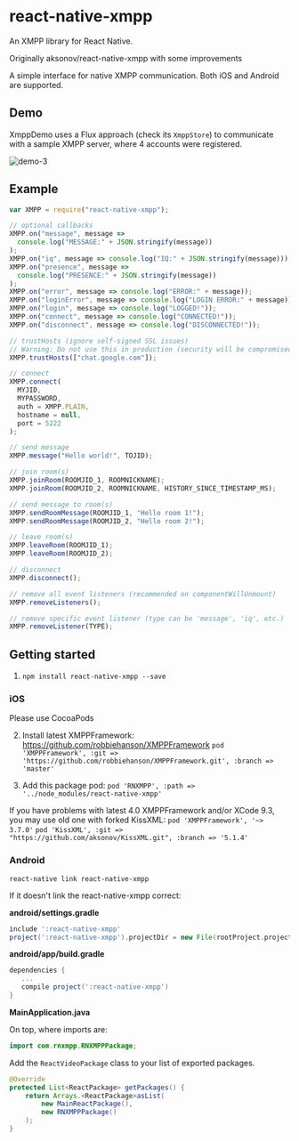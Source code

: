 # react-native-xmpp

An XMPP library for React Native.

Originally aksonov/react-native-xmpp with some improvements

A simple interface for native XMPP communication. Both iOS and Android are supported.

## Demo

XmppDemo uses a Flux approach (check its `XmppStore`) to communicate with a sample XMPP server, where 4 accounts were registered.

![demo-3](https://cloud.githubusercontent.com/assets/1321329/10537760/406affa6-73f4-11e5-986f-81a78adf129e.gif)

## Example

```js
var XMPP = require("react-native-xmpp");

// optional callbacks
XMPP.on("message", message =>
  console.log("MESSAGE:" + JSON.stringify(message))
);
XMPP.on("iq", message => console.log("IQ:" + JSON.stringify(message)));
XMPP.on("presence", message =>
  console.log("PRESENCE:" + JSON.stringify(message))
);
XMPP.on("error", message => console.log("ERROR:" + message));
XMPP.on("loginError", message => console.log("LOGIN ERROR:" + message));
XMPP.on("login", message => console.log("LOGGED!"));
XMPP.on("connect", message => console.log("CONNECTED!"));
XMPP.on("disconnect", message => console.log("DISCONNECTED!"));

// trustHosts (ignore self-signed SSL issues)
// Warning: Do not use this in production (security will be compromised).
XMPP.trustHosts(["chat.google.com"]);

// connect
XMPP.connect(
  MYJID,
  MYPASSWORD,
  auth = XMPP.PLAIN,
  hostname = null,
  port = 5222
);

// send message
XMPP.message("Hello world!", TOJID);

// join room(s)
XMPP.joinRoom(ROOMJID_1, ROOMNICKNAME);
XMPP.joinRoom(ROOMJID_2, ROOMNICKNAME, HISTORY_SINCE_TIMESTAMP_MS);

// send message to room(s)
XMPP.sendRoomMessage(ROOMJID_1, "Hello room 1!");
XMPP.sendRoomMessage(ROOMJID_2, "Hello room 2!");

// leave room(s)
XMPP.leaveRoom(ROOMJID_1);
XMPP.leaveRoom(ROOMJID_2);

// disconnect
XMPP.disconnect();

// remove all event listeners (recommended on componentWillUnmount)
XMPP.removeListeners();

// remove specific event listener (type can be 'message', 'iq', etc.)
XMPP.removeListener(TYPE);
```

## Getting started

1. `npm install react-native-xmpp --save`

### iOS

Please use CocoaPods

2. Install latest XMPPFramework:
   https://github.com/robbiehanson/XMPPFramework
   `pod 'XMPPFramework', :git => 'https://github.com/robbiehanson/XMPPFramework.git', :branch => 'master'`

3. Add this package pod:
   `pod 'RNXMPP', :path => '../node_modules/react-native-xmpp'`

If you have problems with latest 4.0 XMPPFramework and/or XCode 9.3, you may use old one with forked KissXML:
`pod 'XMPPFramework', '~> 3.7.0'`
`pod 'KissXML', :git => "https://github.com/aksonov/KissXML.git", :branch => '5.1.4'`

### Android

`react-native link react-native-xmpp`

If it doesn't link the react-native-xmpp correct:

**android/settings.gradle**

```gradle
include ':react-native-xmpp'
project(':react-native-xmpp').projectDir = new File(rootProject.projectDir, '../node_modules/react-native-xmpp/android')
```

**android/app/build.gradle**

```gradle
dependencies {
   ...
   compile project(':react-native-xmpp')
}
```

**MainApplication.java**

On top, where imports are:

```java
import com.rnxmpp.RNXMPPPackage;
```

Add the `ReactVideoPackage` class to your list of exported packages.

```java
@Override
protected List<ReactPackage> getPackages() {
    return Arrays.<ReactPackage>asList(
        new MainReactPackage(),
        new RNXMPPPackage()
    );
}
```
